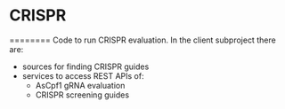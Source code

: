 # CRISPR
========
Code to run CRISPR evaluation.
In the client subproject there are:
* sources for finding CRISPR guides
* services to access REST APIs of:
    * AsCpf1 gRNA evaluation
    * CRISPR screening guides
 